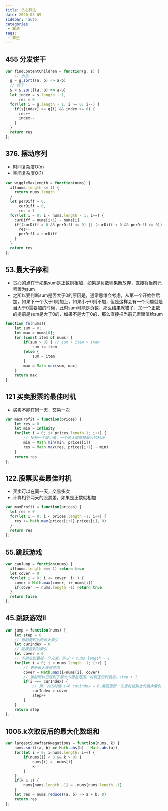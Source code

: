 ```yaml
---
title: 贪心算法
date: 2020-08-09
sidebar: 'auto'
categories:
 - 算法
tags:
 - 算法
---
```


##  455 分发饼干
```js
var findContentChildren = function(g, s) {
    // 小孩
  g = g.sort((a, b) => a-b)  
  // 饼干
  s = s.sort((a, b) => a-b)  
  let index = s.length - 1,
      res = 0
  for(let i = g.length - 1; i >= 0; i--) {
    if(s[index] >= g[i] && index >= 0) {
      res++
      index--
    }
  }
  return res
};
```

##  376. 摆动序列
- 时间复杂度O(n)
- 空间复杂度O(1)
```js
var wiggleMaxLength = function(nums) {
  if(nums.length <= 1) {
    return nums.length
  }
  let perDiff = 0,
      curDiff = 0,
      res = 1
  for(let i = 0; i < nums.length - 1; i++) {
    curDiff = nums[i+1] - nums[i]
    if((curDiff > 0 && perDiff <= 0) || (curDiff < 0 && perDiff >= 0)) {
      res++
      perDiff = curDiff
    }
  }
  return res
};
```

##  53.最大子序和
-   贪心的点在于如果sum是正数则相加，如果是负数则果断放弃，直接将当前元素置为sum
-   之所以要判断sum是否大于0的原因是，通常思维会考虑，从第一个开始往后加，如果下一个大于0则加上，如果小于0则不加，但是这样会有一个问题就是当大于0需要加的时候，此时sum可能是负数，那么结果就错了，加一个正数的提前是sum是大于0的，如果不是大于0的，那么直接把当前元素赋值给sum
```js
function fn(nums){
    let sum = 0;
    let max = nums[0];
    for (const item of nums) {
        if(sum > 0) { // sum + item > item
            sum += item
        }else {
            sum = item
        }
        max = Math.max(sum, max)
    }
    return max
}
```

##  121 买卖股票的最佳时机
- 买卖不能在同一天，交易一次
```js
var maxProfit = function(prices) {
    let res = 0
    let min = Infinity
    for(let i = 0; i< prices.length-1; i++) {
        // 找到一个最小值，一个最大值就是最大的利润
        min = Math.min(min, prices[i])
        res = Math.max(res, prices[i+1] - min)
    }
    return res
};
```
##  122.股票买卖最佳时机
- 买卖可以在同一天，交易多次
- 计算相邻两天的股票差，如果是正数就相加
```js
var maxProfit = function(prices) {
  let res = 0
  for(let i = 0; i < prices.length -1; i++) {
    res += Math.max(prices[i+1]-prices[i], 0)
  }
  return res
};
```

##  55.跳跃游戏
```js
var canJump = function(nums) {
  if(nums.length === 1) return true
  let cover = 0
  for(let i = 0; i <= cover; i++) {
    cover = Math.max(cover, i+ nums[i])
    if(cover >= nums.length -1) return true
  }
  return false
};
```

##  45.跳跃游戏II
```js
var jump = function(nums) {
    let step = 0
    // 当前能到达的最大索引
    let curIndex = 0
    // 能覆盖到的索引
    let cover = 0
    // 不用走到最后一个元素，所以 < nums.length - 1
    for(let i = 0; i < nums.length -1; i++) {
        // 更新最大覆盖范围
        cover = Math.max(i+nums[i], cover)
        // 当前所以已经到了最大的覆盖范围，说明还没到最后，step + 1
        if(i === curIndex) {
            // 第一次的时候 i=0 curIndex = 0,需要更新一次当前能到达的最大索引
            curIndex = cover
            step++
        }
    }
    return step
};
```

##  1005.k次取反后的最大化数组和
```js
var largestSumAfterKNegations = function(nums, k) {
    nums.sort((a, b) => Math.abs(b) - Math.abs(a))
    for(let i = 0; i<nums.length; i++) {
        if(nums[i] < 0 && k > 0) {
            nums[i] = -nums[i]
            k--
        }
    }
    if(k & 1) {
        nums[nums.length -1] = -nums[nums.length -1]
    }
    let res = nums.reduce((a, b) => a + b, 0)
    return res
};
```